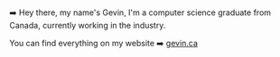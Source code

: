 

➡️ Hey there, my name's Gevin, I'm a computer science graduate from Canada, currently working in the industry.

You can find everything on my website ➡️ <a href="https://www.gevin.ca">gevin.ca</a>
